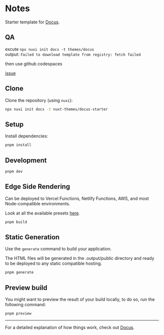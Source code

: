 # Notes

Starter template for [Docus](https://docus.dev).

## QA

excute `npx nuxi init docs -t themes/docus`  
output: `Failed to download template from registry: fetch failed`

then use github codespaces

[issue]

[issue]: https://github.com/nuxt/framework/issues/8002

## Clone

Clone the repository (using `nuxi`):

```bash
npx nuxi init docs -t nuxt-themes/docus-starter
```

## Setup

Install dependencies:

```bash
pnpm install
```

## Development

```bash
pnpm dev
```

## Edge Side Rendering

Can be deployed to Vercel Functions, Netlify Functions, AWS, and most Node-compatible environments.

Look at all the available presets [here](https://v3.nuxtjs.org/guide/deploy/presets).

```bash
pnpm build
```

## Static Generation

Use the `generate` command to build your application.

The HTML files will be generated in the .output/public directory and ready to be deployed to any static compatible hosting.

```bash
pnpm generate
```

## Preview build

You might want to preview the result of your build locally, to do so, run the following command:

```bash
pnpm preview
```

---

For a detailed explanation of how things work, check out [Docus](https://docus.dev).
